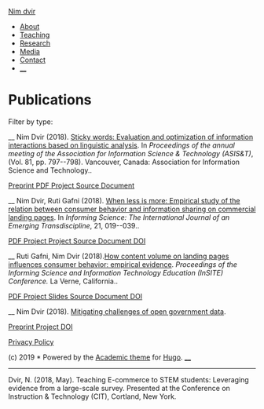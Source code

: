 [Nim dvir][0]

* [About
][1]
* [Teaching
][2]
* [Research
][3]
* [Media
][4]
* [Contact
][5]
* [__][6]

# Publications

Filter by type:

__
Nim Dvir
(2018).
[Sticky words: Evaluation and optimization of information interactions based on linguistic analysis][7].
In _Proceedings of the annual meeting of the Association for Information Science & Technology (ASIS&T)_, (Vol. 81, pp. 797--798). Vancouver, Canada: Association for Information Science and Technology..

[Preprint
][8]
[PDF
][9]
[Project
][10]
[Source Document
][11]

__
Nim Dvir, Ruti Gafni
(2018).
[When less is more: Empirical study of the relation between consumer behavior and information sharing on commercial landing pages][12].
In _Informing Science: The International Journal of an Emerging Transdiscipline_, 21, 019--039..

[PDF
][13]
[Project
][14]
[Project
][15]
[Source Document
][16]
[DOI
][17]

__
Ruti Gafni, Nim Dvir (2018).[How content volume on landing pages influences consumer ‎‎behavior: empirical evidence][18]. _Proceedings of the Informing Science and Information Technology Education (InSITE) Conference._ La Verne, California..

[PDF
][19]
[Project
][14]
[Slides
][20]
[Source Document
][21]
[DOI
][22]

__
Nim Dvir
(2018).
[Mitigating challenges of open government data][23].

[Preprint
][24]
[Project
][15]
[DOI
][25]

[Privacy Policy][26]

(c) 2019 \* 
Powered by the
[Academic theme][27] for
[Hugo][28].
[__][6]

[0]: https://www.albany.edu/~nd115232/public/
[1]: https://www.albany.edu/~nd115232/public/#about
[2]: https://www.albany.edu/~nd115232/public/#teaching
[3]: https://www.albany.edu/~nd115232/public/#publications_selected%20%281%29
[4]: https://www.albany.edu/~nd115232/public/#media
[5]: https://www.albany.edu/~nd115232/public/#contact
[6]: https://www.albany.edu/~nd115232/public/publication/#
[7]: https://www.albany.edu/~nd115232/public/publication/sticky_asist/
[8]: http://arxiv.org/pdf/1512.04133v1
[9]: https://www.albany.edu/~nd115232/public/publication/sticky_asist/sticky_asist.pdf
[10]: https://www.albany.edu/~nd115232/public/project/sticky/
[11]: https://www.asist.org/wp-content/uploads/2018/12/Final-81st-Annual-Meeting-Proceedings.pdf#page=821
[12]: https://www.albany.edu/~nd115232/public/publication/less-isi/
[13]: https://www.albany.edu/~nd115232/public/publication/less-isi/less-isi.pdf
[14]: https://www.albany.edu/~nd115232/public/project/less/
[15]: https://www.albany.edu/~nd115232/public/project/content/
[16]: https://www.informingscience.org/Publications/4015
[17]: https://doi.org/10.28945/4015
[18]: https://www.albany.edu/~nd115232/public/publication/less-insite/
[19]: https://www.albany.edu/~nd115232/public/publication/less-insite/less-insite.pdf
[20]: https://speakerdeck.com/ndvir/less-is-more-an-empirical-investigation-of-the-relationship-between-amount-of-digital-content-and-user-engagement
[21]: https://www.informingscience.org/Publications/4016
[22]: https://doi.org/10.28945/4016
[23]: https://www.albany.edu/~nd115232/public/publication/open-data/
[24]: https://www.preprints.org/manuscript/201712.0182/v4
[25]: https://doi.org/10.20944/preprints201712.0182.v4
[26]: https://www.albany.edu/~nd115232/public/privacy/
[27]: https://sourcethemes.com/academic/
[28]: https://gohugo.io/

----
Dvir, N. (2018, May). Teaching E-commerce to STEM students: Leveraging evidence
from a large-scale survey. Presented at the Conference on Instruction &amp;
Technology (CIT), Cortland, New York.
<!--stackedit_data:
eyJoaXN0b3J5IjpbMjEyNTYxNzYxNSw1NzQwMzkzNjhdfQ==
-->